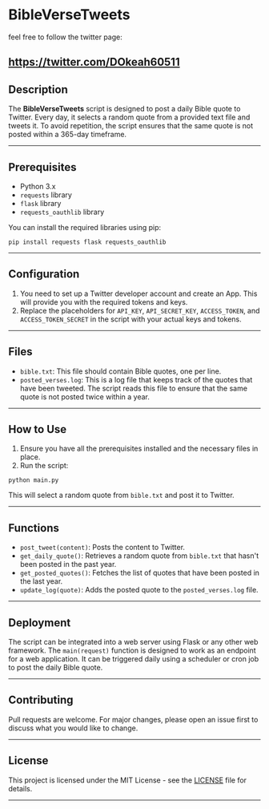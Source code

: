 # BibleVerseTweets
feel free to follow the twitter page:

https://twitter.com/DOkeah60511
---

## Description

The **BibleVerseTweets** script is designed to post a daily Bible quote to Twitter. Every day, it selects a random quote from a provided text file and tweets it. To avoid repetition, the script ensures that the same quote is not posted within a 365-day timeframe.

---

## Prerequisites

- Python 3.x
- `requests` library
- `flask` library
- `requests_oauthlib` library

You can install the required libraries using pip:

```
pip install requests flask requests_oauthlib
```

---

## Configuration

1. You need to set up a Twitter developer account and create an App. This will provide you with the required tokens and keys.
2. Replace the placeholders for `API_KEY`, `API_SECRET_KEY`, `ACCESS_TOKEN`, and `ACCESS_TOKEN_SECRET` in the script with your actual keys and tokens.

---

## Files

- `bible.txt`: This file should contain Bible quotes, one per line.
- `posted_verses.log`: This is a log file that keeps track of the quotes that have been tweeted. The script reads this file to ensure that the same quote is not posted twice within a year.

---

## How to Use

1. Ensure you have all the prerequisites installed and the necessary files in place.
2. Run the script:

```
python main.py
```

This will select a random quote from `bible.txt` and post it to Twitter.

---

## Functions

- `post_tweet(content)`: Posts the content to Twitter.
- `get_daily_quote()`: Retrieves a random quote from `bible.txt` that hasn't been posted in the past year.
- `get_posted_quotes()`: Fetches the list of quotes that have been posted in the last year.
- `update_log(quote)`: Adds the posted quote to the `posted_verses.log` file.

---

## Deployment

The script can be integrated into a web server using Flask or any other web framework. The `main(request)` function is designed to work as an endpoint for a web application. It can be triggered daily using a scheduler or cron job to post the daily Bible quote.

---

## Contributing

Pull requests are welcome. For major changes, please open an issue first to discuss what you would like to change.

---

## License

This project is licensed under the MIT License - see the [LICENSE](LICENSE) file for details.

---
